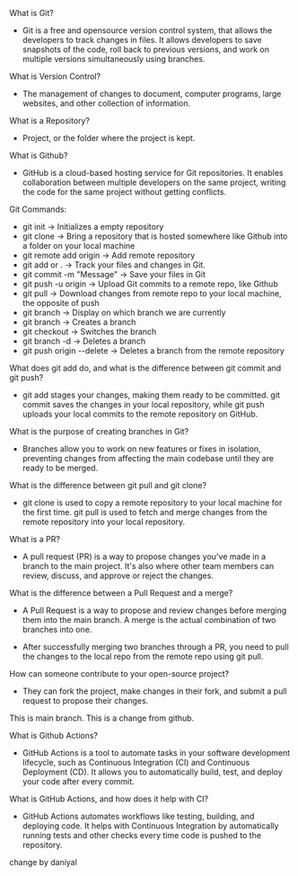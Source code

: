 What is Git?

- Git is a free and opensource version control system, that allows the developers to track changes in files.
  It allows developers to save snapshots of the code, roll back to previous versions, and work on multiple versions simultaneously using branches.

What is Version Control?

- The management of changes to document, computer programs, large websites, and other collection of information.

What is a Repository?

- Project, or the folder where the project is kept.

What is Github?

- GitHub is a cloud-based hosting service for Git repositories. It enables collaboration between multiple developers on the same project, writing the code for the same project without getting conflicts.

Git Commands:

- git init -> Initializes a empty repository
- git clone <url> -> Bring a repository that is hosted somewhere like Github into a folder on your local machine
- git remote add origin <url> -> Add remote repository
- git add <filename> or . -> Track your files and changes in Git.
- git commit -m "Message" -> Save your files in Git
- git push -u origin -> Upload Git commits to a remote repo, like Github
- git pull -> Download changes from remote repo to your local machine, the opposite of push
- git branch -> Display on which branch we are currently
- git branch <branchname> -> Creates a branch
- git checkout <branchname> -> Switches the branch
- git branch -d <branch-name> -> Deletes a branch
- git push origin --delete <branch-name> -> Deletes a branch from the remote repository

What does git add do, and what is the difference between git commit and git push?

- git add stages your changes, making them ready to be committed. git commit saves the changes in your local repository, while git push uploads your local commits to the remote repository on GitHub.

What is the purpose of creating branches in Git?

- Branches allow you to work on new features or fixes in isolation, preventing changes from affecting the main codebase until they are ready to be merged.

What is the difference between git pull and git clone?

- git clone is used to copy a remote repository to your local machine for the first time. git pull is used to fetch and merge changes from the remote repository into your local repository.

What is a PR?

- A pull request (PR) is a way to propose changes you've made in a branch to the main project. It's also where other team members can review, discuss, and approve or reject the changes.

What is the difference between a Pull Request and a merge?

- A Pull Request is a way to propose and review changes before merging them into the main branch. A merge is the actual combination of two branches into one.

- After successfully merging two branches through a PR, you need to pull the changes to the local repo from the remote repo using git pull.

How can someone contribute to your open-source project?

- They can fork the project, make changes in their fork, and submit a pull request to propose their changes.

This is main branch.
This is a change from github.

What is Github Actions?

- GitHub Actions is a tool to automate tasks in your software development lifecycle, such as Continuous Integration (CI) and Continuous Deployment (CD). It allows you to automatically build, test, and deploy your code after every commit.

What is GitHub Actions, and how does it help with CI?

- GitHub Actions automates workflows like testing, building, and deploying code. It helps with Continuous Integration by automatically running tests and other checks every time code is pushed to the repository.

change by daniyal
